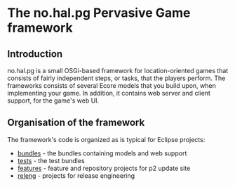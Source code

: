 # The no.hal.pg Pervasive Game framework

## Introduction

no.hal.pg is a small OSGi-based framework for location-oriented games that consists of fairly independent steps, or tasks, that the players perform. The frameworks consists of several Ecore models that you build upon, when implementing your game. In addition, it contains web server and client support, for the game's web UI.

## Organisation of the framework

The framework's code is organized as is typical for Eclipse projects:
- [bundles](bundles/) - the bundles containing models and web support
- [tests](tests/) - the test bundles
- [features](features/) - feature and repository projects for p2 update site 
- [releng](releng/) - projects for release engineering
